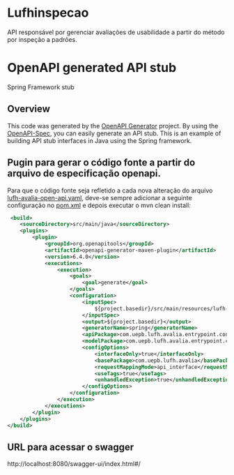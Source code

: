 # Lufhinspecao
API responsável por gerenciar avaliações de usabilidade a partir do método por inspeção a padrões.


# OpenAPI generated API stub

Spring Framework stub


## Overview
This code was generated by the [OpenAPI Generator](https://openapi-generator.tech) project.
By using the [OpenAPI-Spec](https://openapis.org), you can easily generate an API stub.
This is an example of building API stub interfaces in Java using the Spring framework.


## Pugin para gerar o código fonte a partir do arquivo de especificação openapi.

Para que o código fonte seja refletido a cada nova alteração do arquivo [lufh-avalia-open-api.yaml](src/main/resources/lufh-avalia-open-api.yaml), deve-se sempre adicionar a seguinte configuração no [pom.xml](pom.xml) e depois executar o mvn clean install:
```xml
 <build>
    <sourceDirectory>src/main/java</sourceDirectory>
    <plugins>
        <plugin>
            <groupId>org.openapitools</groupId>
            <artifactId>openapi-generator-maven-plugin</artifactId>
            <version>6.4.0</version>
            <executions>
                <execution>
                    <goals>
                        <goal>generate</goal>
                    </goals>
                    <configuration>
                        <inputSpec>
                            ${project.basedir}/src/main/resources/lufh-avalia-open-api.yaml
                        </inputSpec>
                        <output>${project.basedir}</output>
                        <generatorName>spring</generatorName>
                        <apiPackage>com.uepb.lufh.avalia.entrypoint.contract.api</apiPackage>
                        <modelPackage>com.uepb.lufh.avalia.entrypoint.contract.model</modelPackage>
                        <configOptions>
                            <interfaceOnly>true</interfaceOnly>
                            <basePackage>com.uepb.lufh.avalia</basePackage>
                            <requestMappingMode>api_interface</requestMappingMode>
                            <useTags>true</useTags>
                            <unhandledException>true</unhandledException>
                        </configOptions>
                    </configuration>
                </execution>
            </executions>
        </plugin>
    </plugins>
</build>
```

## URL para acessar o swagger
http://localhost:8080/swagger-ui/index.html#/